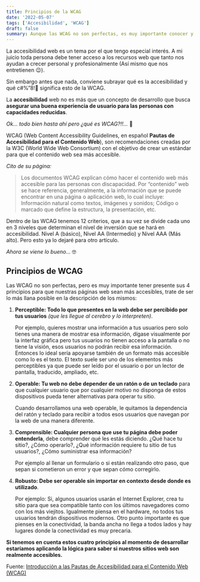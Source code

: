 ```yaml
---
title: Principios de la WCAG
date: '2022-05-07'
tags: ['Accesibilidad', 'WCAG']
draft: false
summary: Aunque las WCAG no son perfectas, es muy importante conocer y tener presente sus 4 principios para poder evaluar la accesibilidad en nuestros desarrollos.
---
```


La accesibilidad web es un tema por el que tengo especial interés. A mi juicio toda persona debe tener acceso a los recursos web que tanto nos ayudan a crecer personal y profesionalmente (Así mismo que nos entretienen 😉).

Sin embargo antes que nada, conviene subrayar qué es la accesibilidad y qué c#%”8!😤 significa esto de la WCAG.

La **accesibilidad** web no es más que un concepto de desarrollo que busca **asegurar una buena experiencia de usuario para las personas con capacidades reducidas**.

_Ok... todo bien hasta ahí pero ¿qué es WCAG?!!..._ 😬

WCAG (Web Content Accessibility Guidelines, en español **Pautas de Accesibilidad para el Contenido Web**), son recomendaciones creadas por la W3C (World Wide Web Consortium) con el objetivo de crear un estándar para que el contenido web sea más accesible.

_Cito de su página:_

> Los documentos WCAG explican cómo hacer el contenido web más accesible para las personas con discapacidad. Por “contenido” web se hace referencia, generalmente, a la información que se puede encontrar en una página o aplicación web, lo cual incluye: Información natural como textos, imágenes y sonidos; Código o marcado que define la estructura, la presentación, etc.

Dentro de las WCAG tenemos 12 criterios, que a su vez se divide cada uno en 3 niveles que determinan el nivel de inversión que se hará en accesibilidad. Nivel A (básico), Nivel AA (Intermedio) y Nivel AAA (Más alto). Pero esto ya lo dejaré para otro artículo.

_Ahora se viene lo bueno…_ 🤓

## Principios de WCAG

Las WCAG no son perfectas, pero es muy importante tener presente sus 4 principios para que nuestras páginas web sean más accesibles, trate de ser lo más llana posible en la descripción de los mismos:

1. **Perceptible: Todo lo que presentes en la web debe ser percibido por tus usuarios** _(que les llegue al cerebro y lo interpreten)_.

   Por ejemplo, quieres mostrar una información a tus usuarios pero solo tienes una manera de mostrar esa información, dígase visualmente por la interfaz gráfica pero tus usuarios no tienen acceso a la pantalla o no tiene la visión, esos usuarios no podrán recibir esa información. Entonces lo ideal sería apoyarse también de un formato más accesible como lo es el texto. El texto suele ser uno de los elementos más perceptibles ya que puede ser leído por el usuario o por un lector de pantalla, traducido, ampliado, etc.

2. **Operable: Tu web no debe depender de un ratón o de un teclado** para que cualquier usuario que por cualquier motivo no disponga de estos dispositivos pueda tener alternativas para operar tu sitio.

   Cuando desarrollamos una web operable, le quitamos la dependencia del ratón y teclado para recibir a todos esos usuarios que navegan por la web de una manera diferente.

3. **Comprensible: Cualquier persona que use tu página debe poder entenderla**, debe comprender qué les estás diciendo. ¿Qué hace tu sitio?, ¿Cómo operarlo?, ¿Qué información requiere tu sitio de tus usuarios?, ¿Cómo suministrar esa información?

   Por ejemplo al llenar un formulario o si están realizando otro paso, que sepan si cometieron un error y que sepan cómo corregirlo.

4. **Robusto: Debe ser operable sin importar en contexto desde donde es utilizado**.

   Por ejemplo: Si, algunos usuarios usarán el Internet Explorer, crea tu sitio para que sea compatible tanto con los últimos navegadores como con los más viejitos. Igualmente piensa en el hardware, no todos tus usuarios tendrán dispositivos modernos. Otro punto importante es que pienses en la conectividad, la banda ancha no llega a todos lados y hay lugares donde la conectividad es muy precaria.

**Si tenemos en cuenta estos cuatro principios al momento de desarrollar estaríamos aplicando la lógica para saber si nuestros sitios web son realmente accesibles.**

Fuente: [Introducción a las Pautas de Accesibilidad para el Contenido Web (WCAG)](https://www.w3.org/WAI/standards-guidelines/wcag/es)
